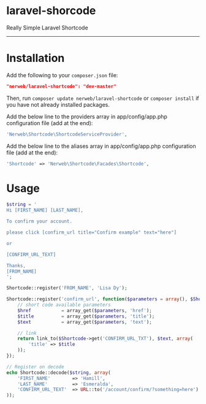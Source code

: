 laravel-shorcode
==============

Really Simple Laravel Shortcode

----------

Installation
============

Add the following to your `composer.json` file:

```json
"nerweb/laravel-shortcode": "dev-master"
```

Then, run `composer update nerweb/laravel-shortcode` or `composer install` if you have not already installed packages.

Add the below line to the providers array in app/config/app.php configuration file (add at the end):

```php
'Nerweb\Shortcode\ShortcodeServiceProvider',
```

Add the below line to the aliases array in app/config/app.php configuration file (add at the end):

```php
'Shortcode' => 'Nerweb\Shortcode\Facades\Shortcode',
```

Usage
====

```php
$string = '
Hi [FIRST_NAME] [LAST_NAME],

To confirm your account.

please click [confirm_url title="Confirm example" text="here"]

or

[CONFIRM_URL_TEXT]

Thanks,
[FROM_NAME]
';

Shortcode::register('FROM_NAME', 'Lisa Dy');

Shortcode::register('confirm_url', function($parameters = array(), $Shortcode) {
    // short code available parameters
    $href           = array_get($parameters, 'href');
    $title          = array_get($parameters, 'title');
    $text           = array_get($parameters, 'text');

    // link
    return link_to($Shortcode->get('CONFIRM_URL_TXT'), $text, array(
        'title' => $title
    ));
});

// Register on decode
echo Shortcode::decode($string, array(
    'FIRST_NAME'        => 'Hamill',
    'LAST_NAME'         => 'Esmeralda',
    'CONFIRM_URL_TEXT'  => URL::to('/account/confirm/?something=here')
));
```

[mit-url]: http://opensource.org/licenses/MIT